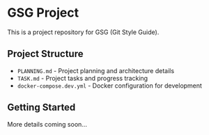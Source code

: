 # GSG Project

This is a project repository for GSG (Git Style Guide).

## Project Structure
- `PLANNING.md` - Project planning and architecture details
- `TASK.md` - Project tasks and progress tracking
- `docker-compose.dev.yml` - Docker configuration for development

## Getting Started
More details coming soon... 